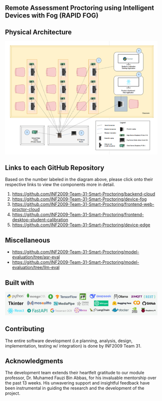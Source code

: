 <!-- ABOUT THE PROJECT -->
## Remote Assessment Proctoring using Intelligent Devices with Fog (RAPID FOG) 

## Physical Architecture

![Physical Architecture](/docs/physical_arch.png)

## Links to each GitHub Repository
Based on the number labeled in the diagram above, please click onto their respective links to view the components more in detail.

1. https://github.com/INF2009-Team-31-Smart-Proctoring/backend-cloud
2. https://github.com/INF2009-Team-31-Smart-Proctoring/device-fog
3. https://github.com/INF2009-Team-31-Smart-Proctoring/frontend-web-proctor-cloud
4. https://github.com/INF2009-Team-31-Smart-Proctoring/frontend-desktop-student-calibration
5. https://github.com/INF2009-Team-31-Smart-Proctoring/device-edge

## Miscellaneous
* https://github.com/INF2009-Team-31-Smart-Proctoring/model-evaluation/tree/asr-eval
* https://github.com/INF2009-Team-31-Smart-Proctoring/model-evaluation/tree/llm-eval

## Built with

![Built With](/docs/built_with.png)

<!-- CONTRIBUTING -->
## Contributing

The entire software development (i.e planning, analysis, design, implementation, testing w/ integration) is done by INF2009 Team 31.

<!-- ACKNOWLEDGMENTS -->
## Acknowledgments

The development team extends their heartfelt gratitude to our module professor, Dr. Muhamed Fauzi Bin Abbas, for his invaluable mentorship over the past 13 weeks. His unwavering support and insightful feedback have been instrumental in guiding the research and the development of the project.
